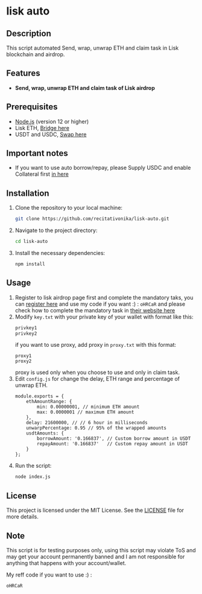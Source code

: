 # lisk auto

## Description
This script automated Send, wrap, unwrap ETH and claim task in Lisk blockchain and airdrop.

## Features
- **Send, wrap, unwrap ETH and claim task of Lisk airdrop**

## Prerequisites
- [Node.js](https://nodejs.org/) (version 12 or higher)
- Lisk ETH, [Bridge here](https://www.relay.link/bridge/lisk?fromChainId=1)
- USDT and USDC, [Swap here](https://oku.trade/?inputChain=lisk&inToken=0x0000000000000000000000000000000000000000&outToken=0x05D032ac25d322df992303dCa074EE7392C117b9&outTokenAmount=%220.0002593012318621867%22&inTokenAmount=%220.0002593012318621867%22)

## Important notes
- If you want to use auto borrow/repay, please Supply USDC and enable Collateral first [in here](https://app.ionic.money/market?chain=1135&pool=0)

## Installation

1. Clone the repository to your local machine:
   ```bash
   git clone https://github.com/recitativonika/lisk-auto.git
   ```
2. Navigate to the project directory:
   ```bash
   cd lisk-auto
   ```
3. Install the necessary dependencies:
   ```bash
   npm install
   ```

## Usage
1. Register to lisk airdrop page first and complete the mandatory taks, you can [register here](https://portal.lisk.com/airdrop) and use my code if you want :) : `oHRCaR` and please check how to complete the mandatory task in [their website here](https://lisk.com/blog/posts/lisk-lsk-airdrop/)
2. Modify `key.txt` with your private key of your wallet with format like this:
   ```bash
   privkey1
   privkey2
   ```
   if you want to use proxy, add proxy in `proxy.txt` with this format:
   ```
   proxy1
   proxy2
   ```
   proxy is used only when you choose to use and only in claim task.
4. Edit `config.js` for change the delay, ETH range and percentage of unwrap ETH.
   ```
   module.exports = {
       ethAmountRange: {
           min: 0.00000001, // minimum ETH amount
           max: 0.0000001 // maximum ETH amount
       },
       delay: 21600000, // // 6 hour in milliseconds
       unwarpPercentage: 0.95 // 95% of the wrapped amounts
       usdtAmounts: {
           borrowAmount: '0.166837', // Custom borrow amount in USDT
           repayAmount: '0.166837'   // Custom repay amount in USDT
       }
   };
   ```
5. Run the script:
   ```bash
   node index.js
   ```

## License
This project is licensed under the MIT License. See the [LICENSE](LICENSE) file for more details.

## Note
This script is for testing purposes only, using this script may violate ToS and may get your account permanently banned and I am not responsible for anything that happens with your account/wallet.

My reff code if you want to use :) :
```bash
oHRCaR
```
